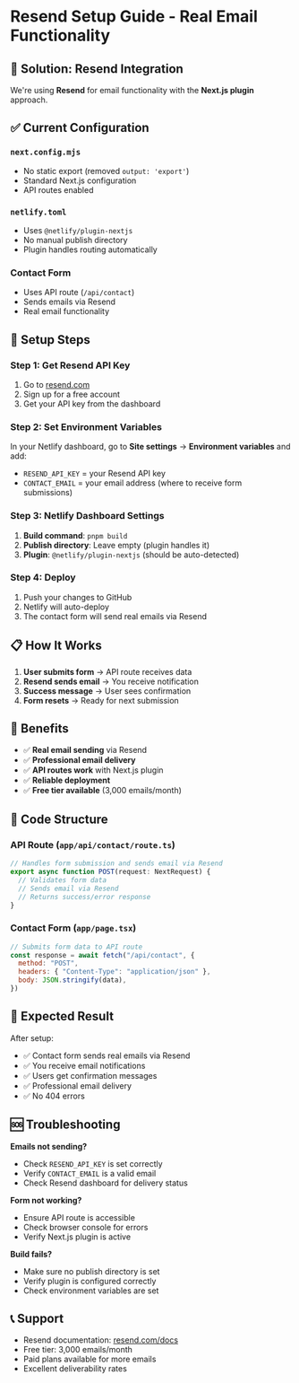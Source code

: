 # Resend Setup Guide - Real Email Functionality

## 🎯 Solution: Resend Integration

We're using **Resend** for email functionality with the **Next.js plugin** approach.

## ✅ Current Configuration

### `next.config.mjs`
- No static export (removed `output: 'export'`)
- Standard Next.js configuration
- API routes enabled

### `netlify.toml`
- Uses `@netlify/plugin-nextjs`
- No manual publish directory
- Plugin handles routing automatically

### Contact Form
- Uses API route (`/api/contact`)
- Sends emails via Resend
- Real email functionality

## 🚀 Setup Steps

### Step 1: Get Resend API Key
1. Go to [resend.com](https://resend.com)
2. Sign up for a free account
3. Get your API key from the dashboard

### Step 2: Set Environment Variables
In your Netlify dashboard, go to **Site settings** → **Environment variables** and add:
- `RESEND_API_KEY` = your Resend API key
- `CONTACT_EMAIL` = your email address (where to receive form submissions)

### Step 3: Netlify Dashboard Settings
1. **Build command**: `pnpm build`
2. **Publish directory**: Leave empty (plugin handles it)
3. **Plugin**: `@netlify/plugin-nextjs` (should be auto-detected)

### Step 4: Deploy
1. Push your changes to GitHub
2. Netlify will auto-deploy
3. The contact form will send real emails via Resend

## 📋 How It Works

1. **User submits form** → API route receives data
2. **Resend sends email** → You receive notification
3. **Success message** → User sees confirmation
4. **Form resets** → Ready for next submission

## 🎯 Benefits

- ✅ **Real email sending** via Resend
- ✅ **Professional email delivery**
- ✅ **API routes work** with Next.js plugin
- ✅ **Reliable deployment**
- ✅ **Free tier available** (3,000 emails/month)

## 🔧 Code Structure

### API Route (`app/api/contact/route.ts`)
```javascript
// Handles form submission and sends email via Resend
export async function POST(request: NextRequest) {
  // Validates form data
  // Sends email via Resend
  // Returns success/error response
}
```

### Contact Form (`app/page.tsx`)
```javascript
// Submits form data to API route
const response = await fetch("/api/contact", {
  method: "POST",
  headers: { "Content-Type": "application/json" },
  body: JSON.stringify(data),
})
```

## 🎉 Expected Result

After setup:
- ✅ Contact form sends real emails via Resend
- ✅ You receive email notifications
- ✅ Users get confirmation messages
- ✅ Professional email delivery
- ✅ No 404 errors

## 🆘 Troubleshooting

**Emails not sending?**
- Check `RESEND_API_KEY` is set correctly
- Verify `CONTACT_EMAIL` is a valid email
- Check Resend dashboard for delivery status

**Form not working?**
- Ensure API route is accessible
- Check browser console for errors
- Verify Next.js plugin is active

**Build fails?**
- Make sure no publish directory is set
- Verify plugin is configured correctly
- Check environment variables are set

## 📞 Support

- Resend documentation: [resend.com/docs](https://resend.com/docs)
- Free tier: 3,000 emails/month
- Paid plans available for more emails
- Excellent deliverability rates 